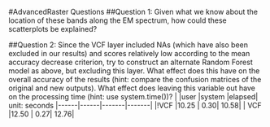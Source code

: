 #AdvancedRaster Questions
##Question 1: Given what we know about the location of these bands along the EM spectrum, how could these scatterplots be explained?

##Question 2: Since the VCF layer included NAs (which have also been excluded in our results) and scores relatively low according to the mean accuracy decrease criterion, try to construct an alternate Random Forest model as above, but excluding this layer. What effect does this have on the overall accuracy of the results (hint: compare the confusion matrices of the original and new outputs). What effect does leaving this variable out have on the processing time (hint: use system.time())?
 |      |user  |system |elapsed|  unit: seconds
 |------|------|-------|-------|
 |!VCF  |10.25 |   0.30|  10.58|
 | VCF  |12.50 |   0.27|  12.76|  
